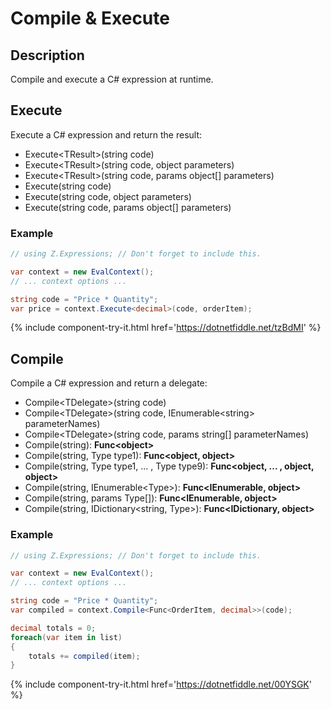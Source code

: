 # Compile & Execute

## Description
Compile and execute a C# expression at runtime.

## Execute
Execute a C# expression and return the result: 

- Execute&lt;TResult&gt;(string code)
- Execute&lt;TResult&gt;(string code, object parameters)
- Execute&lt;TResult&gt;(string code, params object[] parameters)
- Execute(string code)
- Execute(string code, object parameters)
- Execute(string code, params object[] parameters)

### Example
```csharp
// using Z.Expressions; // Don't forget to include this.

var context = new EvalContext();
// ... context options ...

string code = "Price * Quantity";
var price = context.Execute<decimal>(code, orderItem);
```
{% include  component-try-it.html href='https://dotnetfiddle.net/tzBdMI' %}

## Compile
Compile a C# expression and return a delegate: 

- Compile&lt;TDelegate&gt;(string code)
- Compile&lt;TDelegate&gt;(string code, IEnumerable&lt;string&gt; parameterNames)
- Compile&lt;TDelegate&gt;(string code, params string[] parameterNames)
- Compile(string): **Func&lt;object&gt;**
- Compile(string, Type type1): **Func&lt;object, object&gt;**
- Compile(string, Type type1, ... , Type type9): **Func&lt;object, ... , object, object&gt;**
- Compile(string, IEnumerable&lt;Type&gt;): **Func&lt;IEnumerable, object&gt;**
- Compile(string, params Type[]): **Func&lt;IEnumerable, object&gt;**
- Compile(string, IDictionary&lt;string, Type&gt;): **Func&lt;IDictionary, object&gt;**

### Example
```csharp
// using Z.Expressions; // Don't forget to include this.

var context = new EvalContext();
// ... context options ...

string code = "Price * Quantity";
var compiled = context.Compile<Func<OrderItem, decimal>>(code);

decimal totals = 0;
foreach(var item in list)
{
    totals += compiled(item);
}
```
{% include  component-try-it.html href='https://dotnetfiddle.net/00YSGK' %}
